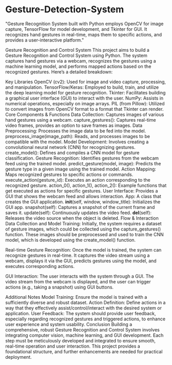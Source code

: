# Gesture-Detection-System
"Gesture Recognition System built with Python employs OpenCV for image capture, TensorFlow for model development, and Tkinter for GUI. It recognizes hand gestures in real-time, maps them to specific actions, and provides a user-interactive platform."

Gesture Recognition and Control System
This project aims to build a Gesture Recognition and Control System using Python. The system captures hand gestures via a webcam, recognizes the gestures using a machine learning model, and performs mapped actions based on the recognized gestures. Here’s a detailed breakdown:

Key Libraries
OpenCV (cv2): Used for image and video capture, processing, and manipulation.
TensorFlow/Keras: Employed to build, train, and utilize the deep learning model for gesture recognition.
Tkinter: Facilitates building a graphical user interface (GUI) to interact with the user.
NumPy: Assists in numerical operations, especially on image arrays.
PIL (from Pillow): Utilized to convert images from OpenCV format to a format that Tkinter can render.
Core Components & Functions
Data Collection: Captures images of various hand gestures using a webcam.
capture_gestures(): Captures real-time video frames, provides an option to save frames as images.
Data Preprocessing: Processes the image data to be fed into the model.
preprocess_image(image_path): Reads, and processes images to be compatible with the model.
Model Development: Involves creating a convolutional neural network (CNN) for recognizing gestures.
create_model(): Defines and compiles a CNN model for gesture classification.
Gesture Recognition: Identifies gestures from the webcam feed using the trained model.
predict_gesture(model, image): Predicts the gesture type in a given image using the trained model.
Action Mapping: Maps recognized gestures to specific actions or commands.
execute_action(gesture_id): Executes an action corresponding to the recognized gesture.
action_0(), action_1(), action_2(): Example functions that get executed as actions for specific gestures.
User Interface: Provides a GUI that shows the webcam feed and allows interaction.
App: A class that creates the GUI application.
__init__(self, window, window_title): Initializes the GUI app.
snapshot(self): Captures a snapshot of the current frame and saves it.
update(self): Continuously updates the video feed.
__del__(self): Releases the video source when the object is deleted.
Flow & Interaction
Data Collection and Model Training: Initially, the system requires a dataset of gesture images, which could be collected using the capture_gestures() function. These images should be preprocessed and used to train the CNN model, which is developed using the create_model() function.

Real-time Gesture Recognition: Once the model is trained, the system can recognize gestures in real-time. It captures the video stream using a webcam, displays it via the GUI, predicts gestures using the model, and executes corresponding actions.

GUI Interaction: The user interacts with the system through a GUI. The video stream from the webcam is displayed, and the user can trigger actions (e.g., taking a snapshot) using GUI buttons.

Additional Notes
Model Training: Ensure the model is trained with a sufficiently diverse and robust dataset.
Action Definition: Define actions in a way that they effectively assist/control/interact with the desired system or application.
User Feedback: The system should provide user feedback, especially regarding recognized gestures and triggered actions, to enhance user experience and system usability.
Conclusion
Building a comprehensive, robust Gesture Recognition and Control System involves integrating computer vision, machine learning, and GUI development. Each step must be meticulously developed and integrated to ensure smooth, real-time operation and user interaction. This project provides a foundational structure, and further enhancements are needed for practical deployment.
